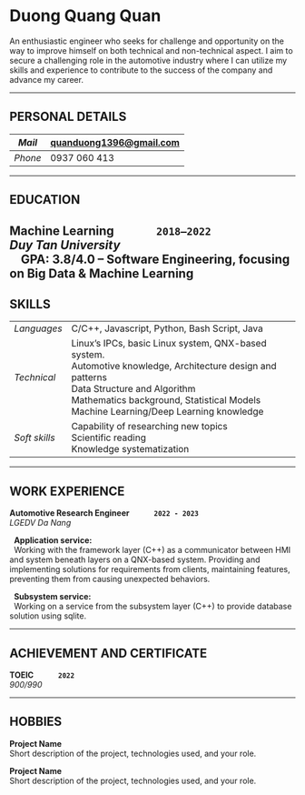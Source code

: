 # Duong Quang Quan 

An enthusiastic engineer who seeks for challenge and opportunity on the way to improve
himself on both technical and non-technical aspect. I aim to secure a challenging role in
the automotive industry where I can utilize my skills and experience to contribute to the
success of the company and advance my career.

---

## PERSONAL DETAILS

| *Mail*  | quanduong1396@gmail.com    |
|---------|----------------------------|
| *Phone* | 0937 060 413               |

---

## EDUCATION

**Machine Learning** &nbsp; &nbsp; &nbsp; &nbsp; &nbsp; &nbsp; &nbsp; **`2018–2022`**  
*Duy Tan University*  
&nbsp;&nbsp;&nbsp;&nbsp;GPA: 3.8/4.0 – Software Engineering, focusing on Big Data & Machine Learning
---
## SKILLS

|   |                                                                  |
|---------------|-------------------------------------------------------------------------------------|
| *Languages*   | C/C++, Javascript, Python, Bash Script, Java                                                                 |
| *Technical*   | Linux’s IPCs, basic Linux system, QNX-based system. <br>Automotive knowledge, Architecture design and patterns <br>Data Structure and Algorithm <br>Mathematics background, Statistical Models <br>Machine Learning/Deep Learning knowledge |
| *Soft skills* | Capability of researching new topics <br>Scientific reading <br>Knowledge systematization |

---
## WORK EXPERIENCE

**Automotive Research Engineer** &nbsp; &nbsp; &nbsp; &nbsp; &nbsp; **`2022 - 2023`**  
*LGEDV Da Nang*  

&nbsp;&nbsp;**Application service:**  
&nbsp;&nbsp;Working with the framework layer (C++) as a communicator between HMI and system beneath layers on a QNX-based system. Providing and implementing solutions for requirements from clients, maintaining features, preventing them from causing unexpected behaviors.

&nbsp;&nbsp;**Subsystem service:**  
&nbsp;&nbsp;Working on a service from the subsystem layer (C++) to provide database solution using sqlite.

---
## ACHIEVEMENT AND CERTIFICATE

**TOEIC** &nbsp; &nbsp; &nbsp; &nbsp; &nbsp; **`2022`**  
*900/990*

---

## HOBBIES

**Project Name**  
Short description of the project, technologies used, and your role.

**Project Name**  
Short description of the project, technologies used, and your role.